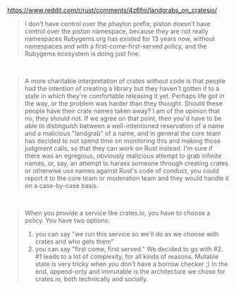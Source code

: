 https://www.reddit.com/r/rust/comments/4z6fni/landgrabs_on_cratesio/

> I don't have control over the phaylon prefix, piston doesn't have control over the piston namespace, because they are not really namespaces
> Rubygems.org has existed for 13 years now, without namespaces and with a first-come-first-served policy, and the Rubygems ecosystem is doing just fine.

<br>

> A more charitable interpretation of crates without code is that people had the intention of creating a library but they haven't gotten it to a state in which they're comfortable releasing it yet. Perhaps life got in the way, or the problem was harder than they thought.
> Should these people have their crate names taken away? I am of the opinion that no, they should not. If we agree on that point, then you'd have to be able to distinguish between a well-intentioned reservation of a name and a malicious "landgrab" of a name, and in general the core team has decided to not spend time on monitoring this and making those judgment calls, so that they can work on Rust instead.
> I'm sure if there was an egregious, obviously malicious attempt to grab infinite names, or, say, an attempt to harass someone through creating crates or otherwise use names against Rust's code of conduct, you could report it to the core team or moderation team and they would handle it on a case-by-case basis.

<br>

> When you provide a service like crates.io, you have to choose a policy. You have two options:
> 1. you can say "we run this service so we'll do as we choose with crates and who gets them"
> 2. you can say "first come, first served."
> We decided to go with \#2. \#1 leads to a lot of complexity, for all kinds of reasons. Mutable state is very tricky when you don't have a borrow checker ;)
> In the end, append-only and immutable is the architecture we chose for crates.io, both technically and socially.

